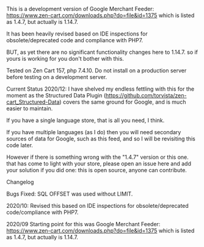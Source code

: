 This is a development version of Google Merchant Feeder:
https://www.zen-cart.com/downloads.php?do=file&id=1375
which is listed as 1.4.7, but actually is 1.14.7.

It has been heavily revised based on IDE inspections for obsolete/deprecated code and compliance with PHP7.

BUT, as yet there are no significant functionality changes here to 1.14.7. so if yours is working for you don't bother with this.

Tested on Zen Cart 157, php 7.4.10.
Do not install on a production server before testing on a development server.

Current Status 2020/12:
I have shelved my endless fettling with this for the moment as the Structured Data Plugin (https://github.com/torvista/zen-cart_Structured-Data) covers the same ground for Google, and is much easier to maintain.

If you have a single language store, that is all you need, I think.

If you have multiple languages (as I do) then you will need secondary sources of data for Google, such as this feed, and so I will be revisiting this code later.

However if there is something wrong with the "1.4.7" version or this one.  that has come to light with your store, please open an issue here and add your solution if you did one: this is open source, anyone can contribute.

Changelog

Bugs Fixed: SQL OFFSET was used without LIMIT.

2020/10: Revised this based on IDE inspections for obsolete/deprecated code/compliance with PHP7.

2020/09
Starting point for this was Google Merchant Feeder:
https://www.zen-cart.com/downloads.php?do=file&id=1375
which is listed as 1.4.7, but actually is 1.14.7.
